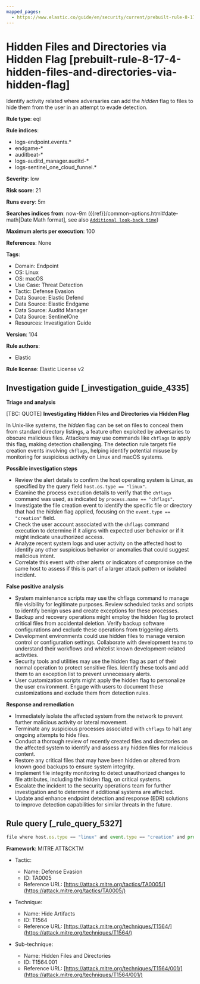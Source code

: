 ```yaml
---
mapped_pages:
  - https://www.elastic.co/guide/en/security/current/prebuilt-rule-8-17-4-hidden-files-and-directories-via-hidden-flag.html
---
```


# Hidden Files and Directories via Hidden Flag [prebuilt-rule-8-17-4-hidden-files-and-directories-via-hidden-flag]

Identify activity related where adversaries can add the *hidden* flag to files to hide them from the user in an attempt to evade detection.

**Rule type**: eql

**Rule indices**:

* logs-endpoint.events.*
* endgame-*
* auditbeat-*
* logs-auditd_manager.auditd-*
* logs-sentinel_one_cloud_funnel.*

**Severity**: low

**Risk score**: 21

**Runs every**: 5m

**Searches indices from**: now-9m ({{ref}}/common-options.html#date-math[Date Math format], see also [`Additional look-back time`](docs-content://solutions/security/detect-and-alert/create-detection-rule.md#rule-schedule))

**Maximum alerts per execution**: 100

**References**: None

**Tags**:

* Domain: Endpoint
* OS: Linux
* OS: macOS
* Use Case: Threat Detection
* Tactic: Defense Evasion
* Data Source: Elastic Defend
* Data Source: Elastic Endgame
* Data Source: Auditd Manager
* Data Source: SentinelOne
* Resources: Investigation Guide

**Version**: 104

**Rule authors**:

* Elastic

**Rule license**: Elastic License v2

## Investigation guide [_investigation_guide_4335]

**Triage and analysis**

[TBC: QUOTE]
**Investigating Hidden Files and Directories via Hidden Flag**

In Unix-like systems, the *hidden* flag can be set on files to conceal them from standard directory listings, a feature often exploited by adversaries to obscure malicious files. Attackers may use commands like `chflags` to apply this flag, making detection challenging. The detection rule targets file creation events involving `chflags`, helping identify potential misuse by monitoring for suspicious activity on Linux and macOS systems.

**Possible investigation steps**

* Review the alert details to confirm the host operating system is Linux, as specified by the query field `host.os.type == "linux"`.
* Examine the process execution details to verify that the `chflags` command was used, as indicated by `process.name == "chflags"`.
* Investigate the file creation event to identify the specific file or directory that had the *hidden* flag applied, focusing on the `event.type == "creation"` field.
* Check the user account associated with the `chflags` command execution to determine if it aligns with expected user behavior or if it might indicate unauthorized access.
* Analyze recent system logs and user activity on the affected host to identify any other suspicious behavior or anomalies that could suggest malicious intent.
* Correlate this event with other alerts or indicators of compromise on the same host to assess if this is part of a larger attack pattern or isolated incident.

**False positive analysis**

* System maintenance scripts may use the chflags command to manage file visibility for legitimate purposes. Review scheduled tasks and scripts to identify benign uses and create exceptions for these processes.
* Backup and recovery operations might employ the hidden flag to protect critical files from accidental deletion. Verify backup software configurations and exclude these operations from triggering alerts.
* Development environments could use hidden files to manage version control or configuration settings. Collaborate with development teams to understand their workflows and whitelist known development-related activities.
* Security tools and utilities may use the hidden flag as part of their normal operation to protect sensitive files. Identify these tools and add them to an exception list to prevent unnecessary alerts.
* User customization scripts might apply the hidden flag to personalize the user environment. Engage with users to document these customizations and exclude them from detection rules.

**Response and remediation**

* Immediately isolate the affected system from the network to prevent further malicious activity or lateral movement.
* Terminate any suspicious processes associated with `chflags` to halt any ongoing attempts to hide files.
* Conduct a thorough review of recently created files and directories on the affected system to identify and assess any hidden files for malicious content.
* Restore any critical files that may have been hidden or altered from known good backups to ensure system integrity.
* Implement file integrity monitoring to detect unauthorized changes to file attributes, including the hidden flag, on critical systems.
* Escalate the incident to the security operations team for further investigation and to determine if additional systems are affected.
* Update and enhance endpoint detection and response (EDR) solutions to improve detection capabilities for similar threats in the future.


## Rule query [_rule_query_5327]

```js
file where host.os.type == "linux" and event.type == "creation" and process.name == "chflags"
```

**Framework**: MITRE ATT&CKTM

* Tactic:

    * Name: Defense Evasion
    * ID: TA0005
    * Reference URL: [https://attack.mitre.org/tactics/TA0005/](https://attack.mitre.org/tactics/TA0005/)

* Technique:

    * Name: Hide Artifacts
    * ID: T1564
    * Reference URL: [https://attack.mitre.org/techniques/T1564/](https://attack.mitre.org/techniques/T1564/)

* Sub-technique:

    * Name: Hidden Files and Directories
    * ID: T1564.001
    * Reference URL: [https://attack.mitre.org/techniques/T1564/001/](https://attack.mitre.org/techniques/T1564/001/)



